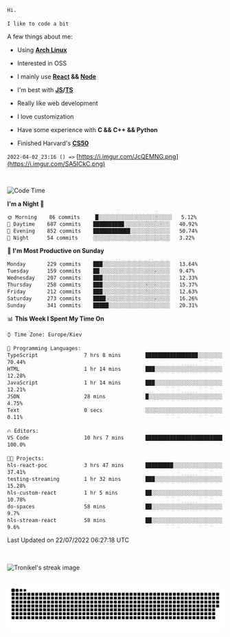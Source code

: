 ```
Hi.

I like to code a bit
```

A few things about me:

-   Using **[Arch Linux](https://archlinux.org/)**

-   Interested in OSS

-   I mainly use **[React](https://reactjs.org/) && [Node](https://nodejs.org/en/)**

-   I'm best with **[JS](https://www.javascript.com/)/[TS](https://www.typescriptlang.org/)**

-   Really like web development

-   I love customization

-   Have some experience with **C && C++ && Python**

-   Finished Harvard's **[CS50](https://cs50.harvard.edu)**

`2022-04-02_23:16 () =>` [https://i.imgur.com/JcQEMNG.png](https://i.imgur.com/SA5ICkC.png)

<br>

<!--START_SECTION:waka-->
![Code Time](http://img.shields.io/badge/Code%20Time-803%20hrs%2019%20mins-blue)

**I'm a Night 🦉** 

```text
🌞 Morning    86 commits     █░░░░░░░░░░░░░░░░░░░░░░░░   5.12% 
🌆 Daytime    687 commits    ██████████░░░░░░░░░░░░░░░   40.92% 
🌃 Evening    852 commits    ████████████░░░░░░░░░░░░░   50.74% 
🌙 Night      54 commits     ░░░░░░░░░░░░░░░░░░░░░░░░░   3.22%

```
📅 **I'm Most Productive on Sunday** 

```text
Monday       229 commits    ███░░░░░░░░░░░░░░░░░░░░░░   13.64% 
Tuesday      159 commits    ██░░░░░░░░░░░░░░░░░░░░░░░   9.47% 
Wednesday    207 commits    ███░░░░░░░░░░░░░░░░░░░░░░   12.33% 
Thursday     258 commits    ███░░░░░░░░░░░░░░░░░░░░░░   15.37% 
Friday       212 commits    ███░░░░░░░░░░░░░░░░░░░░░░   12.63% 
Saturday     273 commits    ████░░░░░░░░░░░░░░░░░░░░░   16.26% 
Sunday       341 commits    █████░░░░░░░░░░░░░░░░░░░░   20.31%

```


📊 **This Week I Spent My Time On** 

```text
⌚︎ Time Zone: Europe/Kiev

💬 Programming Languages: 
TypeScript               7 hrs 8 mins        █████████████████░░░░░░░░   70.44% 
HTML                     1 hr 14 mins        ███░░░░░░░░░░░░░░░░░░░░░░   12.28% 
JavaScript               1 hr 14 mins        ███░░░░░░░░░░░░░░░░░░░░░░   12.21% 
JSON                     28 mins             █░░░░░░░░░░░░░░░░░░░░░░░░   4.75% 
Text                     0 secs              ░░░░░░░░░░░░░░░░░░░░░░░░░   0.11%

🔥 Editors: 
VS Code                  10 hrs 7 mins       █████████████████████████   100.0%

🐱‍💻 Projects: 
hls-react-poc            3 hrs 47 mins       █████████░░░░░░░░░░░░░░░░   37.41% 
testing-streaming        1 hr 32 mins        ███░░░░░░░░░░░░░░░░░░░░░░   15.28% 
hls-custom-react         1 hr 5 mins         ██░░░░░░░░░░░░░░░░░░░░░░░   10.78% 
do-spaces                58 mins             ██░░░░░░░░░░░░░░░░░░░░░░░   9.7% 
hls-stream-react         58 mins             ██░░░░░░░░░░░░░░░░░░░░░░░   9.6%

```


 Last Updated on 22/07/2022 06:27:18 UTC
<!--END_SECTION:waka-->

<br>

<p><img align="center" src="https://github-readme-streak-stats.herokuapp.com/?user=Tronikelis&theme=dark" alt="Tronikel's streak image" /></p>

<br>

<img title="" src="https://raw.githubusercontent.com/Tronikelis/Tronikelis/output/github-contribution-grid-snake.svg" alt="very cool snake thingey" data-align="left">
